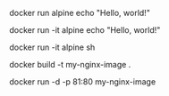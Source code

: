 docker run alpine echo "Hello, world!"

docker run -it alpine echo "Hello, world!"

docker run -it alpine sh


docker build -t my-nginx-image .

docker run -d -p 81:80 my-nginx-image
